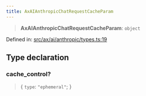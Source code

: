 ```yaml
---
title: AxAIAnthropicChatRequestCacheParam
---
```


> **AxAIAnthropicChatRequestCacheParam**: `object`

Defined in: [src/ax/ai/anthropic/types.ts:19](#apidocs/httpsgithubcomax-llmaxblob3b79ada8d723949fcd8a76c2b6f48cf69d8394f8srcaxaianthropictypestsl19)

## Type declaration

### cache\_control?

> \{ `type`: `"ephemeral"`; \}

